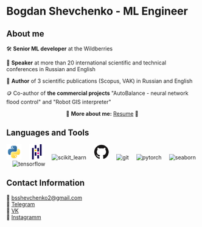# Bogdan Shevchenko - ML Engineer

## About me

🛠️ **Senior ML developer** at the Wildberries 

🎤 **Speaker** at more than 20 international scientific and technical conferences in Russian and English

📔 **Author** of 3 scientific publications (Scopus, VAK) in Russian and English

🪙 Co-author of **the commercial projects** "AutoBalance - neural network flood control" and "Robot GIS interpreter"  


<div align = "center">

🚀 **More about me:** [Resume](https://bsshevchenko.github.io/)  🚀 
</div>



## Languages and Tools

<p align="left" class = "hero_description_page1"> 
<img src="https://raw.githubusercontent.com/devicons/devicon/master/icons/python/python-original.svg" alt="python" width="40" height="40"/> &nbsp;&nbsp;&nbsp;
 <img src="https://raw.githubusercontent.com/devicons/devicon/2ae2a900d2f041da66e950e4d48052658d850630/icons/pandas/pandas-original.svg" alt="pandas" width="40" height="40"/> &nbsp;&nbsp;&nbsp;
<img src="https://upload.wikimedia.org/wikipedia/commons/0/05/Scikit_learn_logo_small.svg" alt="scikit_learn" width="40" height="40"/> &nbsp;&nbsp;&nbsp;
<img src="https://raw.githubusercontent.com/devicons/devicon/master/icons/github/github-original.svg" alt="github" width="40" height="40"/> &nbsp;&nbsp;&nbsp;
<img src="https://www.vectorlogo.zone/logos/git-scm/git-scm-icon.svg" alt="git" width="40" height="40"/> &nbsp;&nbsp;&nbsp;
<img src="https://www.vectorlogo.zone/logos/pytorch/pytorch-icon.svg" alt="pytorch" width="40" height="40"/> &nbsp;&nbsp;&nbsp;
<img src="https://seaborn.pydata.org/_images/logo-mark-lightbg.svg" alt="seaborn" width="40" height="40"/> &nbsp;&nbsp;&nbsp;
<img src="https://www.vectorlogo.zone/logos/tensorflow/tensorflow-icon.svg" alt="tensorflow" width="40" height="40"/> </p>  


## Contact Information

📧 [bsshevchenko2@gmail.com](mailto:bsshevchenko2@gmail.com)  
📱 [Telegram](https://t.me/bsshevchenko)  
📱 [VK](https://vk.com/id194558040)  
📱 [Instagramm](https://www.instagram.com/nenazivaiimen/)

